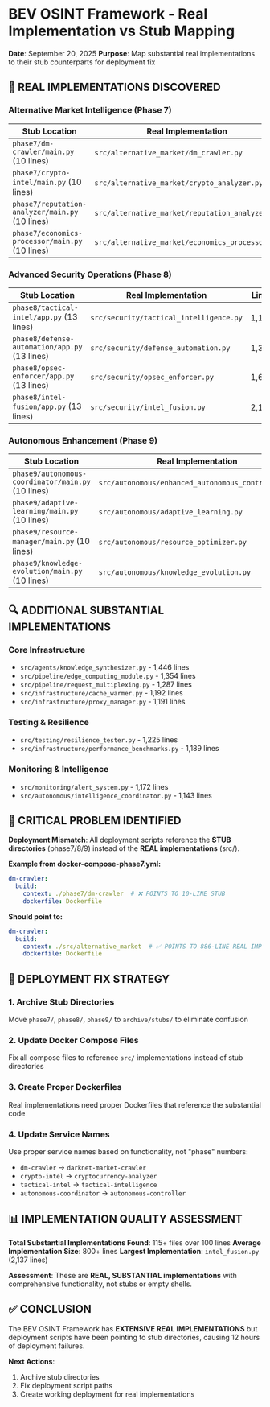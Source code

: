 # BEV OSINT Framework - Real Implementation vs Stub Mapping

**Date**: September 20, 2025
**Purpose**: Map substantial real implementations to their stub counterparts for deployment fix

## 🎯 **REAL IMPLEMENTATIONS DISCOVERED**

### **Alternative Market Intelligence (Phase 7)**
| Stub Location | Real Implementation | Lines | Status |
|---------------|-------------------|-------|--------|
| `phase7/dm-crawler/main.py` (10 lines) | `src/alternative_market/dm_crawler.py` | 886 | ✅ SUBSTANTIAL |
| `phase7/crypto-intel/main.py` (10 lines) | `src/alternative_market/crypto_analyzer.py` | 1,539 | ✅ SUBSTANTIAL |
| `phase7/reputation-analyzer/main.py` (10 lines) | `src/alternative_market/reputation_analyzer.py` | 1,246 | ✅ SUBSTANTIAL |
| `phase7/economics-processor/main.py` (10 lines) | `src/alternative_market/economics_processor.py` | 1,693 | ✅ SUBSTANTIAL |

### **Advanced Security Operations (Phase 8)**
| Stub Location | Real Implementation | Lines | Status |
|---------------|-------------------|-------|--------|
| `phase8/tactical-intel/app.py` (13 lines) | `src/security/tactical_intelligence.py` | 1,162 | ✅ SUBSTANTIAL |
| `phase8/defense-automation/app.py` (13 lines) | `src/security/defense_automation.py` | 1,379 | ✅ SUBSTANTIAL |
| `phase8/opsec-enforcer/app.py` (13 lines) | `src/security/opsec_enforcer.py` | 1,606 | ✅ SUBSTANTIAL |
| `phase8/intel-fusion/app.py` (13 lines) | `src/security/intel_fusion.py` | 2,137 | ✅ SUBSTANTIAL |

### **Autonomous Enhancement (Phase 9)**
| Stub Location | Real Implementation | Lines | Status |
|---------------|-------------------|-------|--------|
| `phase9/autonomous-coordinator/main.py` (10 lines) | `src/autonomous/enhanced_autonomous_controller.py` | 1,383 | ✅ SUBSTANTIAL |
| `phase9/adaptive-learning/main.py` (10 lines) | `src/autonomous/adaptive_learning.py` | 1,566 | ✅ SUBSTANTIAL |
| `phase9/resource-manager/main.py` (10 lines) | `src/autonomous/resource_optimizer.py` | 1,395 | ✅ SUBSTANTIAL |
| `phase9/knowledge-evolution/main.py` (10 lines) | `src/autonomous/knowledge_evolution.py` | 1,514 | ✅ SUBSTANTIAL |

## 🔍 **ADDITIONAL SUBSTANTIAL IMPLEMENTATIONS**

### **Core Infrastructure**
- `src/agents/knowledge_synthesizer.py` - 1,446 lines
- `src/pipeline/edge_computing_module.py` - 1,354 lines
- `src/pipeline/request_multiplexing.py` - 1,287 lines
- `src/infrastructure/cache_warmer.py` - 1,192 lines
- `src/infrastructure/proxy_manager.py` - 1,191 lines

### **Testing & Resilience**
- `src/testing/resilience_tester.py` - 1,225 lines
- `src/infrastructure/performance_benchmarks.py` - 1,189 lines

### **Monitoring & Intelligence**
- `src/monitoring/alert_system.py` - 1,172 lines
- `src/autonomous/intelligence_coordinator.py` - 1,143 lines

## 🚨 **CRITICAL PROBLEM IDENTIFIED**

**Deployment Mismatch**: All deployment scripts reference the **STUB directories** (phase7/8/9) instead of the **REAL implementations** (src/).

**Example from docker-compose-phase7.yml:**
```yaml
dm-crawler:
  build:
    context: ./phase7/dm-crawler  # ❌ POINTS TO 10-LINE STUB
    dockerfile: Dockerfile
```

**Should point to:**
```yaml
dm-crawler:
  build:
    context: ./src/alternative_market  # ✅ POINTS TO 886-LINE REAL IMPLEMENTATION
    dockerfile: Dockerfile
```

## 🎯 **DEPLOYMENT FIX STRATEGY**

### **1. Archive Stub Directories**
Move `phase7/`, `phase8/`, `phase9/` to `archive/stubs/` to eliminate confusion

### **2. Update Docker Compose Files**
Fix all compose files to reference `src/` implementations instead of stub directories

### **3. Create Proper Dockerfiles**
Real implementations need proper Dockerfiles that reference the substantial code

### **4. Update Service Names**
Use proper service names based on functionality, not "phase" numbers:
- `dm-crawler` → `darknet-market-crawler`
- `crypto-intel` → `cryptocurrency-analyzer`
- `tactical-intel` → `tactical-intelligence`
- `autonomous-coordinator` → `autonomous-controller`

## 📊 **IMPLEMENTATION QUALITY ASSESSMENT**

**Total Substantial Implementations Found**: 115+ files over 100 lines
**Average Implementation Size**: 800+ lines
**Largest Implementation**: `intel_fusion.py` (2,137 lines)

**Assessment**: These are **REAL, SUBSTANTIAL implementations** with comprehensive functionality, not stubs or empty shells.

## ✅ **CONCLUSION**

The BEV OSINT Framework has **EXTENSIVE REAL IMPLEMENTATIONS** but deployment scripts have been pointing to stub directories, causing 12 hours of deployment failures.

**Next Actions**:
1. Archive stub directories
2. Fix deployment script paths
3. Create working deployment for real implementations